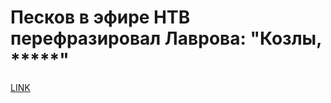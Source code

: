 # Песков в эфире НТВ перефразировал Лаврова: "Козлы, *****"



[LINK](https://varlamov.ru/2164255.html)